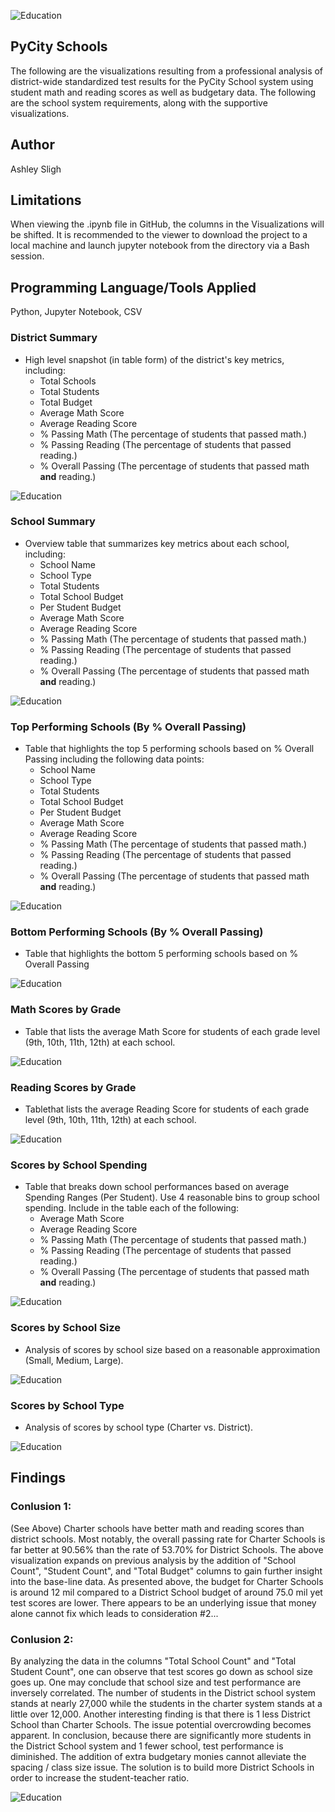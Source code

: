 ![Education](Images/School.png)

## PyCity Schools

The following are the visualizations resulting from a professional analysis of district-wide standardized test results for the PyCity School system using student math and reading scores as well as budgetary data.  The following are the school system requirements, along with the supportive visualizations.

## Author

Ashley Sligh

## Limitations

When viewing the .ipynb file in GitHub, the columns in the Visualizations will be shifted. It is recommended to the viewer to download the project to a local machine and launch jupyter notebook from the directory via a Bash session.

## Programming Language/Tools Applied

Python, Jupyter Notebook, CSV


### District Summary

* High level snapshot (in table form) of the district's key metrics, including:
  * Total Schools
  * Total Students
  * Total Budget
  * Average Math Score
  * Average Reading Score
  * % Passing Math (The percentage of students that passed math.)
  * % Passing Reading (The percentage of students that passed reading.)
  * % Overall Passing (The percentage of students that passed math **and** reading.)

![Education](Images/Visualization1.png)


### School Summary

* Overview table that summarizes key metrics about each school, including:
  * School Name
  * School Type
  * Total Students
  * Total School Budget
  * Per Student Budget
  * Average Math Score
  * Average Reading Score
  * % Passing Math (The percentage of students that passed math.)
  * % Passing Reading (The percentage of students that passed reading.)
  * % Overall Passing (The percentage of students that passed math **and** reading.)

![Education](Images/Visualization2.png)

### Top Performing Schools (By % Overall Passing)

* Table that highlights the top 5 performing schools based on % Overall Passing including the following data points:
  * School Name
  * School Type
  * Total Students
  * Total School Budget
  * Per Student Budget
  * Average Math Score
  * Average Reading Score
  * % Passing Math (The percentage of students that passed math.)
  * % Passing Reading (The percentage of students that passed reading.)
  * % Overall Passing (The percentage of students that passed math **and** reading.)

![Education](Images/Visualization3.png)

### Bottom Performing Schools (By % Overall Passing)

* Table that highlights the bottom 5 performing schools based on % Overall Passing

![Education](Images/Visualization4.png)

### Math Scores by Grade

* Table that lists the average Math Score for students of each grade level (9th, 10th, 11th, 12th) at each school.

![Education](Images/Visualization5.png)

### Reading Scores by Grade

* Tablethat lists the average Reading Score for students of each grade level (9th, 10th, 11th, 12th) at each school.

![Education](Images/Visualization6.png)

### Scores by School Spending

* Table that breaks down school performances based on average Spending Ranges (Per Student). Use 4 reasonable bins to group school spending. Include in the table each of the following:
  * Average Math Score
  * Average Reading Score
  * % Passing Math (The percentage of students that passed math.)
  * % Passing Reading (The percentage of students that passed reading.)
  * % Overall Passing (The percentage of students that passed math **and** reading.)

![Education](Images/Visualization7.png)

### Scores by School Size

* Analysis of scores by school size based on a reasonable approximation (Small, Medium, Large).

![Education](Images/Visualization8.png)

### Scores by School Type

* Analysis of scores by school type (Charter vs. District).

![Education](Images/Visualization9.png)

## Findings

### Conlusion 1: 
(See Above) Charter schools have better math and reading scores than district schools. Most notably, the overall passing rate for Charter Schools is far better at 90.56% than the rate of 53.70% for District Schools. The above visualization expands on previous analysis by the addition of "School Count", "Student Count", and "Total Budget" columns to gain further insight into the base-line data. As presented above, the budget for Charter Schools is around 12 mil compared to a District School budget of around 75.0 mil yet test scores are lower. There appears to be an underlying issue that money alone cannot fix which leads to consideration #2...

### Conlusion 2: 
By analyzing the data in the columns "Total School Count" and "Total Student Count", one can observe that test scores go down as school size goes up. One may conclude that school size and test performance are inversely correlated. The number of students in the District school system stands at nearly 27,000 while the students in the charter system stands at a little over 12,000. Another interesting finding is that there is 1 less District School than Charter Schools. The issue potential overcrowding becomes apparent. In conclusion, because there are significantly more students in the District School system and 1 fewer school, test performance is diminished. The addition of extra budgetary monies cannot alleviate the spacing / class size issue. The solution is to build more District Schools in order to increase the student-teacher ratio.

![Education](Images/Visualization10.png)
